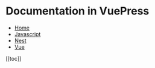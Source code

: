 # Documentation in VuePress

* [Home](/)
* [Javascript](/javascript/) 
* [Nest](/nest/) 
* [Vue](/vue/) 

[[toc]]